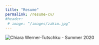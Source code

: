 ```yaml
---
title: "Resume"
permalink: /resume-cv/
#header:
 # image: "/images/zakim.jpg"
---
```


![Chiara Werner-Tutschku - Summer 2020](/images/Werner-Tutschku-Chiara-CV.jpg)
